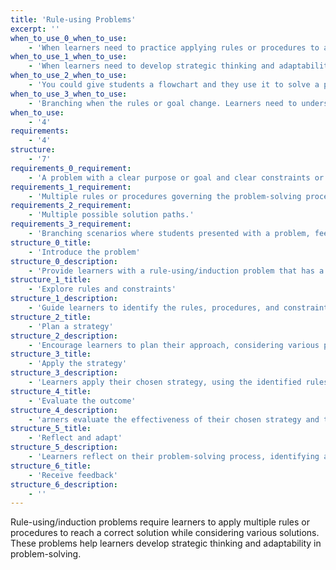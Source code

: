 ```yaml
---
title: 'Rule-using Problems'
excerpt: ''
when_to_use_0_when_to_use:
    - 'When learners need to practice applying rules or procedures to achieve a clear goal, but with multiple possible solution paths and clear constraints.  '
when_to_use_1_when_to_use:
    - 'When learners need to develop strategic thinking and adaptability in problem-solving.  '
when_to_use_2_when_to_use:
    - 'You could give students a flowchart and they use it to solve a problem (ex. checklists in operating rooms). '
when_to_use_3_when_to_use:
    - 'Branching when the rules or goal change. Learners need to understand the steps or process but prepared to pivot and then get back to the rules. '
when_to_use:
    - '4'
requirements:
    - '4'
structure:
    - '7'
requirements_0_requirement:
    - 'A problem with a clear purpose or goal and clear constraints or procedures'
requirements_1_requirement:
    - 'Multiple rules or procedures governing the problem-solving process'
requirements_2_requirement:
    - 'Multiple possible solution paths.'
requirements_3_requirement:
    - 'Branching scenarios where students presented with a problem, feedback on their decisions along the way, they get to the right answer, but with guidance. '
structure_0_title:
    - 'Introduce the problem'
structure_0_description:
    - 'Provide learners with a rule-using/induction problem that has a clear goal with clear constraints and multiple solution paths.  '
structure_1_title:
    - 'Explore rules and constraints'
structure_1_description:
    - 'Guide learners to identify the rules, procedures, and constraints governing the problem.  '
structure_2_title:
    - 'Plan a strategy'
structure_2_description:
    - 'Encourage learners to plan their approach, considering various possible solution paths.  '
structure_3_title:
    - 'Apply the strategy'
structure_3_description:
    - 'Learners apply their chosen strategy, using the identified rules and procedures to solve the problem. Learners know if they deviate how they get back. '
structure_4_title:
    - 'Evaluate the outcome'
structure_4_description:
    - 'arners evaluate the effectiveness of their chosen strategy and the quality of their solution.   '
structure_5_title:
    - 'Reflect and adapt'
structure_5_description:
    - 'Learners reflect on their problem-solving process, identifying areas for improvement and considering alternative strategies.  '
structure_6_title:
    - 'Receive feedback'
structure_6_description:
    - ''
---
```

Rule-using/induction problems require learners to apply multiple rules or procedures to reach a correct solution while considering various solutions. These problems help learners develop strategic thinking and adaptability in problem-solving.